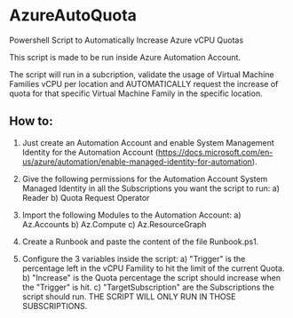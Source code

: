 # AzureAutoQuota
Powershell Script to Automatically Increase Azure vCPU Quotas

This script is made to be run inside Azure Automation Account.

The script will run in a subcription, validate the usage of Virtual Machine Families vCPU per location and AUTOMATICALLY request the increase of quota for that specific Virtual Machine Family in the specific location.

## How to:

1) Just create an Automation Account and enable System Management Identity for the Automation Account (https://docs.microsoft.com/en-us/azure/automation/enable-managed-identity-for-automation). 

2) Give the following permissions for the Automation Account System Managed Identity in all the Subscriptions you want the script to run:
  a) Reader
  b) Quota Request Operator

3) Import the following Modules to the Automation Account:
  a) Az.Accounts
  b) Az.Compute
  c) Az.ResourceGraph
  
4) Create a Runbook and paste the content of the file Runbook.ps1.

5) Configure the 3 variables inside the script:
  a) "Trigger" is the percentage left in the vCPU Famility to hit the limit of the current Quota.
  b) "Increase" is the Quota percentage the script should increase when the "Trigger" is hit.
  c) "TargetSubscription" are the Subscriptions the script should run. THE SCRIPT WILL ONLY RUN IN THOSE SUBSCRIPTIONS.
  

